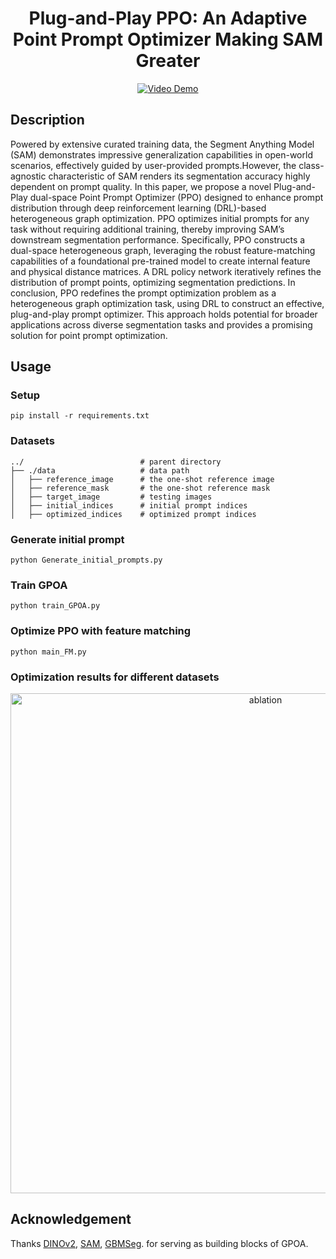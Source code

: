<div align="center">

<h1> Plug-and-Play PPO: An Adaptive Point Prompt Optimizer Making SAM Greater </h1>

</div>



<div align="center">
  <a href="https://youtu.be/LKievqcEsJA">
    <img src="Display/Video.gif" alt="Video Demo">
  </a>
</div>


##  Description
Powered by extensive curated training data, the Segment Anything Model (SAM) demonstrates impressive generalization capabilities in open-world scenarios, effectively guided by user-provided prompts.However, the class-agnostic characteristic of SAM renders its segmentation accuracy highly dependent on prompt quality. In this paper, we propose a novel Plug-and-Play dual-space Point Prompt Optimizer (PPO) designed to enhance prompt distribution through deep reinforcement learning (DRL)-based heterogeneous graph optimization. PPO optimizes initial prompts for any task without requiring additional training, thereby improving SAM’s downstream segmentation performance. Specifically, PPO constructs a dual-space heterogeneous graph, leveraging the robust feature-matching capabilities of a foundational pre-trained model to create internal feature and physical distance matrices. A DRL policy network iteratively refines the distribution of prompt points, optimizing segmentation predictions. In conclusion, PPO redefines the prompt optimization problem as a heterogeneous graph optimization task, using DRL to construct an effective, plug-and-play prompt optimizer. This approach holds potential for broader applications across diverse segmentation tasks and provides a promising solution for point prompt optimization.

## Usage 
### Setup 
```
pip install -r requirements.txt
```


### Datasets
    ../                          # parent directory
    ├── ./data                   # data path
    │   ├── reference_image      # the one-shot reference image
    │   ├── reference_mask       # the one-shot reference mask
    │   ├── target_image         # testing images
    │   ├── initial_indices      # initial prompt indices
    │   ├── optimized_indices    # optimized prompt indices



### Generate initial prompt
```
python Generate_initial_prompts.py
```

### Train GPOA
```
python train_GPOA.py
```

### Optimize PPO with feature matching
```
python main_FM.py
```
### Optimization results for different datasets
<div align="center">
  <img width="800" alt="ablation" src="Display/Results.png">
</div>




## Acknowledgement
Thanks [DINOv2](https://github.com/facebookresearch/dinov2), [SAM](https://github.com/facebookresearch/segment-anything), [GBMSeg](https://github.com/SnowRain510/GBMSeg). for serving as building blocks of GPOA.
